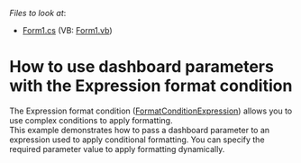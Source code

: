 <!-- default file list -->
*Files to look at*:

* [Form1.cs](./CS/Dashboard_ConditionalFormatting_Grid/Form1.cs) (VB: [Form1.vb](./VB/Dashboard_ConditionalFormatting_Grid/Form1.vb))
<!-- default file list end -->
# How to use dashboard parameters with the Expression format condition


<p>The Expression format condition (<a href="https://documentation.devexpress.com/#Dashboard/clsDevExpressDashboardCommonFormatConditionExpressiontopic">FormatConditionExpression</a>) allows you to use complex conditions to apply formatting.<br />This example demonstrates how to pass a dashboard parameter to an expression used to apply conditional formatting. You can specify the required parameter value to apply formatting dynamically.</p>

<br/>


